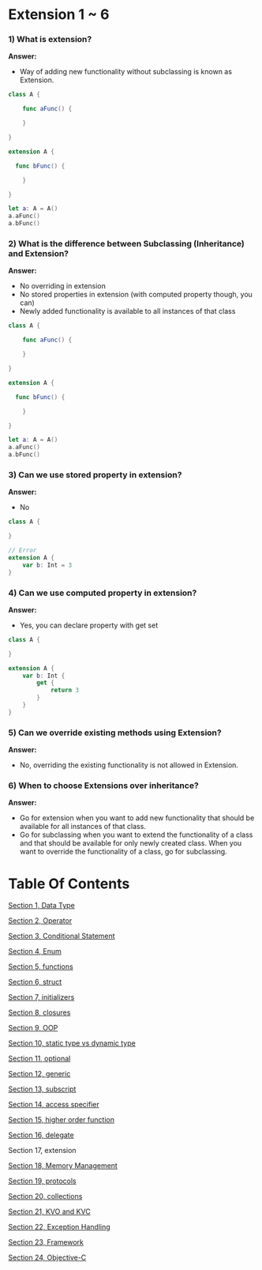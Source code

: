 # Extension 1 ~ 6

### 1) What is extension?

**Answer:**

- Way of adding new functionality without subclassing is known as Extension.

```swift
class A {

	func aFunc() {

	}

}

extension A {

  func bFunc() {

	}

}

let a: A = A()
a.aFunc()
a.bFunc()
```

### 2) What is the difference between Subclassing (Inheritance) and Extension?

**Answer:**

- No overriding in extension
- No stored properties in extension (with computed property though, you can)
- Newly added functionality is available to all instances of that class

```swift
class A {

	func aFunc() {

	}

}

extension A {

  func bFunc() {

	}

}

let a: A = A()
a.aFunc()
a.bFunc()
```

### 3) Can we use stored property in extension?

**Answer:**

- No

```swift
class A {

}

// Error
extension A {
	var b: Int = 3
}
```

### 4) Can we use computed property in extension?

**Answer:**

- Yes, you can declare property with get set

```swift
class A {

}

extension A {
	var b: Int {
		get {
			return 3
		}
	}
}
```

### 5) Can we override existing methods using Extension?

**Answer:**

- No, overriding the existing functionality is not allowed in Extension.

### 6) When to choose Extensions over inheritance?

**Answer:**

- Go for extension when you want to add new functionality that should be available for all instances of that class.
- Go for subclassing when you want to extend the functionality of a class and that should be available for only newly created class. When you want to override the functionality of a class, go for subclassing.

# Table Of Contents

[Section 1, Data Type](/section1-datatypes/README.md)

[Section 2, Operator](/section2-operator/README.md)

[Section 3, Conditional Statement](/section3-conditional-statement/README.md)

[Section 4, Enum](/section4-enum/README.md)

[Section 5, functions](/section5-function/README.md)

[Section 6, struct](/section6-struct/README.md)

[Section 7, initializers](/section7-initializers/README.md)

[Section 8, closures](/section8-closures/README.md)

[Section 9, OOP](/section9-oop/README.md)

[Section 10, static type vs dynamic type](/section10-static_dynamic_type_difference/README.md)

[Section 11, optional](/section11-optional/README.md)

[Section 12, generic](/section12-generic/README.md)

[Section 13, subscript](/section13-subscript/README.md)

[Section 14, access specifier](/section14-access-specifier/README.md)

[Section 15, higher order function](/section15-higher_order_fuctions/README.md)

[Section 16, delegate](/section16-delegate/README.md)

Section 17, extension

[Section 18, Memory Management](/section18-memory_management/README.md)

[Section 19, protocols](/section19-protocols/README.md)

[Section 20, collections](/section20-collections/README.md)

[Section 21, KVO and KVC](/section21-kvo_kvc-question/README.md)

[Section 22, Exception Handling](/section22-exeception_handling-question/README.md)

[Section 23, Framework](/section23-framework-question/README.md)

[Section 24, Objective-C](/section24-objective_c-question/README.md)
